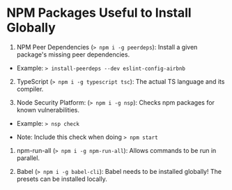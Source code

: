 # NPM Packages Useful to Install Globally

1. NPM Peer Dependencies (`> npm i -g peerdeps`): Install a given package's missing peer dependencies.

* Example: `> install-peerdeps --dev eslint-config-airbnb`

2. TypeScript (`> npm i -g typescript tsc`): The actual TS language and its compiler.

1. Node Security Platform: (`> npm i -g nsp`): Checks npm packages for known vulnerabilities.

* Example: `> nsp check`

- Note: Include this check when doing `> npm start`

1. npm-run-all (`> npm i -g npm-run-all`): Allows commands to be run in parallel.

1. Babel (`> npm i -g babel-cli`): Babel needs to be installed globally! The presets can be installed locally.
